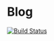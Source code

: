 # Blog

[![Build Status](https://travis-ci.org/hcyang1012/blog.svg?branch=master)](https://travis-ci.org/hcyang1012/blog)
